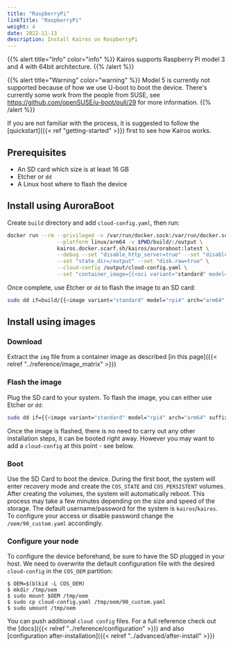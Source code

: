 ```yaml
---
title: "RaspberryPi"
linkTitle: "RaspberryPi"
weight: 4
date: 2022-11-13
description: Install Kairos on RaspberryPi
---
```


{{% alert title="Info" color="info" %}}
Kairos supports Raspberry Pi model 3 and 4 with 64bit architecture.
{{% /alert %}}

{{% alert title="Warning" color="warning" %}}
Model 5 is currently not supported because of how we use U-boot to boot the device. There's currently some work from the people from SUSE, see https://github.com/openSUSE/u-boot/pull/29 for more information.
{{% /alert %}}


If you are not familiar with the process, it is suggested to follow the [quickstart]({{< ref "getting-started" >}}) first to see how Kairos works.

## Prerequisites

- An SD card which size is at least 16 GB
- Etcher or `dd`
- A Linux host where to flash the device

## Install using AuroraBoot

Create `build` directory and add `cloud-config.yaml`, then run:

```bash
docker run --rm --privileged -v /var/run/docker.sock:/var/run/docker.sock \
                --platform linux/arm64 -v $PWD/build/:/output \
                kairos.docker.scarf.sh/kairos/auroraboot:latest \
                --debug --set "disable_http_server=true" --set "disable_netboot=true" \
                --set "state_dir=/output" --set "disk.raw=true" \
                --cloud-config /output/cloud-config.yaml \
                --set "container_image={{<oci variant="standard" model="rpi4" arch="arm64">}}"
```

Once complete, use Etcher or `dd` to flash the image to an SD card:

```bash {class="only-flavors=openSUSE+Leap-15.6,openSUSE+Tumbleweed,Ubuntu+20.04,Ubuntu+22.04,Alpine+3.19"}
sudo dd if=build/{{<image variant="standard" model="rpi4" arch="arm64" suffix=".raw">}} of=<device> oflag=sync status=progress bs=10M
```

## Install using images

### Download

Extract the `img` file from a container image as described [in this page]({{< relref "../reference/image_matrix" >}})

### Flash the image

Plug the SD card to your system. To flash the image, you can either use Etcher or `dd`:

```bash {class="only-flavors=openSUSE+Leap-15.6,openSUSE+Tumbleweed,Ubuntu+20.04,Ubuntu+22.04,Alpine+3.19"}
sudo dd if={{<image variant="standard" model="rpi4" arch="arm64" suffix=".raw">}} of=<device> oflag=sync status=progress bs=10MB
```

Once the image is flashed, there is no need to carry out any other installation steps, it can be booted right away. However you may want to add a `cloud-config` at this point - see below.

### Boot

Use the SD Card to boot the device.
During the first boot, the system will enter recovery mode and create the `COS_STATE` and `COS_PERSISTENT` volumes.
After creating the volumes, the system will automatically reboot. This process may take a few minutes depending on the size and speed of the storage.
The default username/password for the system is `kairos`/`kairos`.
To configure your access or disable password change the `/oem/90_custom.yaml` accordingly.

### Configure your node

To configure the device beforehand, be sure to have the SD plugged in your host. We need to overwrite the default configuration file with the desired `cloud-config` in the `COS_OEM` partition:

```
$ OEM=$(blkid -L COS_OEM)
$ mkdir /tmp/oem
$ sudo mount $OEM /tmp/oem
$ sudo cp cloud-config.yaml /tmp/oem/90_custom.yaml
$ sudo umount /tmp/oem
```

You can push additional `cloud config` files. For a full reference check out the [docs]({{< relref "../reference/configuration" >}}) and also [configuration after-installation]({{< relref "../advanced/after-install" >}})
